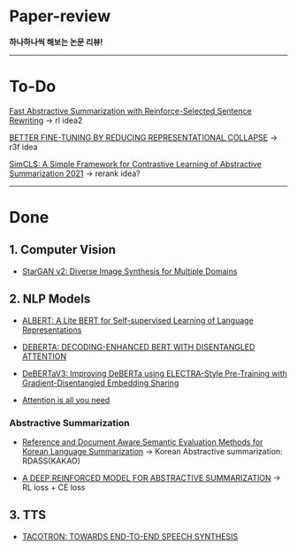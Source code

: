 # Paper-review

**하나하나씩 해보는 논문 리뷰!**

---

# To-Do


[Fast Abstractive Summarization with Reinforce-Selected Sentence Rewriting](https://arxiv.org/pdf/1805.11080.pdf) -> rl idea2

[BETTER FINE-TUNING BY REDUCING REPRESENTATIONAL COLLAPSE](https://arxiv.org/pdf/2008.03156v1.pdf) -> r3f idea

[SimCLS: A Simple Framework for Contrastive Learning of Abstractive Summarization 2021](https://arxiv.org/pdf/2106.01890.pdf) -> rerank idea?


---

# Done

## 1.  Computer Vision

* [StarGAN v2: Diverse Image Synthesis for Multiple Domains](https://github.com/j961224/Paper-review/blob/main/Starganv2/paper.md)

## 2. NLP Models

* [ALBERT: A Lite BERT for Self-supervised Learning of Language Representations](https://github.com/j961224/Paper-review/blob/main/Albert/albert_final.pdf)

* [DEBERTA: DECODING-ENHANCED BERT WITH DISENTANGLED ATTENTION](https://github.com/j961224/Paper-review/blob/main/Deberta/DEBERTA:%20DECODING-ENHANCED%20BERT%20WITH%20DISENTANGLED%20ATTENTION.md)

* [DeBERTaV3: Improving DeBERTa using ELECTRA-Style Pre-Training with Gradient-Disentangled Embedding Sharing](https://github.com/j961224/Paper-review/blob/main/DebertaV3/DeBERTaV3:%20Improving%20DeBERTa%20using%20ELECTRA-Style%20Pre-Training%20with%20Gradient-Disentangled%20Embedding%20Sharing.md)

* [Attention is all you need](https://github.com/j961224/Paper-review/tree/main/Transformer/Attention%20is%20all%20you%20need) 

### Abstractive Summarization

* [Reference and Document Aware Semantic Evaluation Methods for Korean Language Summarization](https://github.com/j961224/Paper-review/blob/main/Abstract_summarization/Reference%20and%20Document%20Aware%20Semantic%20Evaluation%20Methods%20for%20Korean%20Language%20Summarization.md) -> Korean Abstractive summarization: RDASS(KAKAO)

* [A DEEP REINFORCED MODEL FOR ABSTRACTIVE SUMMARIZATION](https://github.com/j961224/Paper-review/blob/main/Abstract_summarization/A%20DEEP%20REINFORCED%20MODEL%20FOR%20ABSTRACTIVE%20SUMMARIZATION.md) -> RL loss + CE loss


## 3. TTS

* [TACOTRON: TOWARDS END-TO-END SPEECH SYNTHESIS](https://github.com/j961224/Paper-review/blob/main/TTS/TACOTRON:%20TOWARDS%20END-TO-END%20SPEECH%20SYNTHESIS/README.md)
